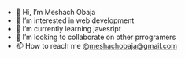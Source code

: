 - 👋 Hi, I’m Meshach Obaja
- 👀 I’m interested in web development 
- 🌱 I’m currently learning javesript
- 💞️ I’m looking to collaborate on other prrogramers 
- 📫 How to reach me @meshachobaja@gmail.com

<!---
skepi45/skepi45 is a ✨ special ✨ repository because its `README.md` (this file) appears on your GitHub profile.
You can click the Preview link to take a look at your changes.
--->
